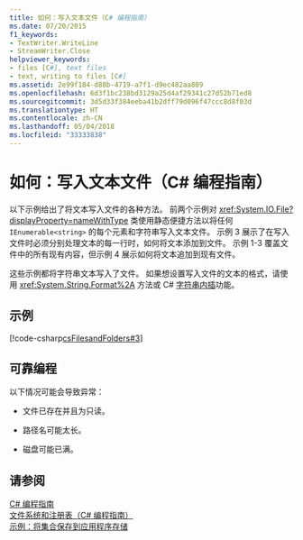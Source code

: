 ```yaml
---
title: 如何：写入文本文件（C# 编程指南）
ms.date: 07/20/2015
f1_keywords:
- TextWriter.WriteLine
- StreamWriter.Close
helpviewer_keywords:
- files [C#], text files
- text, writing to files [C#]
ms.assetid: 2e99f184-d88b-4719-a7f1-d9ec482aa809
ms.openlocfilehash: 6d3f1bc238bd3129a25d4af29341c27d52b71ed8
ms.sourcegitcommit: 3d5d33f384eeba41b2dff79d096f47ccc8d8f03d
ms.translationtype: HT
ms.contentlocale: zh-CN
ms.lasthandoff: 05/04/2018
ms.locfileid: "33333838"
---
```

# <a name="how-to-write-to-a-text-file-c-programming-guide"></a>如何：写入文本文件（C# 编程指南）
以下示例给出了将文本写入文件的各种方法。 前两个示例对 <xref:System.IO.File?displayProperty=nameWithType> 类使用静态便捷方法以将任何 `IEnumerable<string>` 的每个元素和字符串写入文本文件。 示例 3 展示了在写入文件时必须分别处理文本的每一行时，如何将文本添加到文件。 示例 1-3 覆盖文件中的所有现有内容，但示例 4 展示如何将文本追加到现有文件。  
  
 这些示例都将字符串文本写入了文件。 如果想设置写入文件的文本的格式，请使用 <xref:System.String.Format%2A> 方法或 C# [字符串内插](../../../csharp/language-reference/tokens/interpolated.md)功能。  
  
## <a name="example"></a>示例  
 [!code-csharp[csFilesandFolders#3](../../../csharp/programming-guide/file-system/codesnippet/CSharp/how-to-write-to-a-text-file_1.cs)]  
  
## <a name="robust-programming"></a>可靠编程  
 以下情况可能会导致异常：  
  
-   文件已存在并且为只读。  
  
-   路径名可能太长。  
  
-   磁盘可能已满。  
  
## <a name="see-also"></a>请参阅  
 [C# 编程指南](../../../csharp/programming-guide/index.md)  
 [文件系统和注册表（C# 编程指南）](../../../csharp/programming-guide/file-system/index.md)  
 [示例：将集合保存到应用程序存储](http://code.msdn.microsoft.com/CSWinStoreAppSaveCollection-bed5d6e6)
